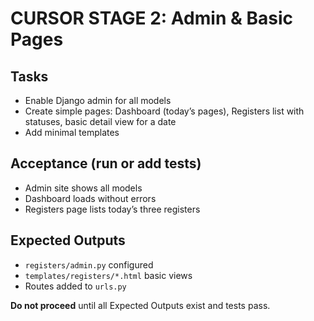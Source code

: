# CURSOR STAGE 2: Admin & Basic Pages

## Tasks

- Enable Django admin for all models
- Create simple pages: Dashboard (today’s pages), Registers list with statuses, basic detail view for a date
- Add minimal templates


## Acceptance (run or add tests)

- Admin site shows all models
- Dashboard loads without errors
- Registers page lists today’s three registers


## Expected Outputs

- `registers/admin.py` configured
- `templates/registers/*.html` basic views
- Routes added to `urls.py`


**Do not proceed** until all Expected Outputs exist and tests pass.

